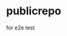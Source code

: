 # publicrepo
for e2e test




















































































































































































































































































































































































































































































































































































































































































































































































































































































































